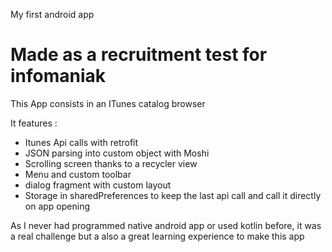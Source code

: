 My first android app
# Made as a recruitment test for infomaniak

This App consists in an ITunes catalog browser

It features : 
  - Itunes Api calls with retrofit 
  - JSON parsing into custom object with Moshi 
  - Scrolling screen thanks to a recycler view
  - Menu and custom toolbar
  - dialog fragment with custom layout 
  - Storage in sharedPreferences to keep the last api call and call it directly on app opening

As I never had programmed native android app or used kotlin before, it was a real challenge but a also a great learning experience to make this app 
